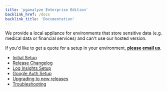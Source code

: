 ```yaml
---
title: 'pganalyze Enterprise Edition'
backlink_href: /docs
backlink_title: 'Documentation'
---
```


We provide a local appliance for environments that store sensitive data
(e.g. medical data or financial services) and can't use our hosted version.

If you'd like to get a quote for a setup in your environment,
**[please email us](mailto:team@pganalyze.com%3Fsubject%3DLocal%20Installation)**.

- [Initial Setup](/docs/enterprise/setup)
- [Release Changelog](/docs/enterprise/releases)
- [Log Insights Setup](/docs/enterprise/log-insights)
- [Google Auth Setup](/docs/enterprise/google-auth)
- [Upgrading to new releases](/docs/enterprise/upgrade)
- [Troubleshooting](/docs/enterprise/troubleshooting)
